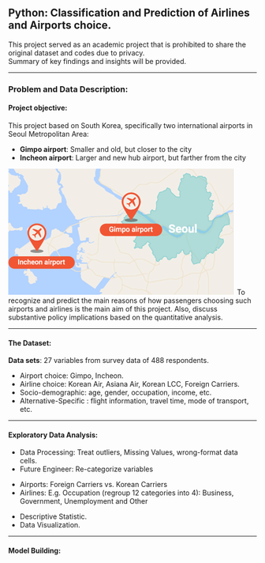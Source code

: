 ## Python: Classification and Prediction of Airlines and Airports choice.
This project served as an academic project that is prohibited to share the original dataset and codes due to privacy.  
Summary of key findings and insights will be provided.

---

### Problem and Data Description:
#### Project objective:
This project based on South Korea, specifically two international airports in Seoul Metropolitan Area:  
- **Gimpo airport**: Smaller and old, but closer to the city 
- **Incheon airport**: Larger and new hub airport, but farther from the city  
<img src="Airports.png?raw=true"/>
To recognize and predict the main reasons of how passengers choosing such airports and airlines is the main aim of this project.  
Also, discuss substantive policy implications based on the quantitative analysis.  

---
#### The Dataset: 

**Data sets**: 27 variables from survey data of 488 respondents.
- Airport choice: Gimpo, Incheon.
- Airline choice: Korean Air, Asiana Air, Korean LCC, Foreign Carriers.
- Socio-demographic: age, gender, occupation, income, etc.
- Alternative-Specific : flight information, travel time, mode of transport, etc.
---
#### Exploratory Data Analysis:
 - Data Processing: Treat outliers, Missing Values, wrong-format data cells.
 - Future Engineer: Re-categorize variables
  + Airports: Foreign Carriers vs. Korean Carriers
  + Airlines: E.g. Occupation (regroup 12 categories into 4): Business, Government, Unemployment and Other
 - Descriptive Statistic.
 - Data Visualization.
---
#### Model Building: 
